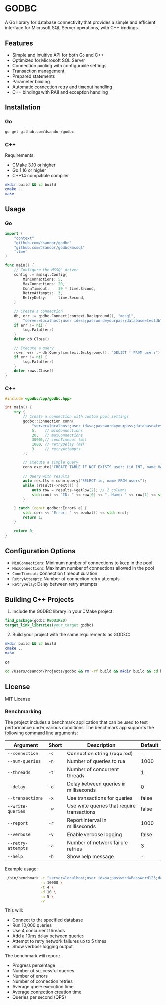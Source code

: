 # GODBC

A Go library for database connectivity that provides a simple and efficient interface for Microsoft SQL Server operations, with C++ bindings.

## Features

- Simple and intuitive API for both Go and C++
- Optimized for Microsoft SQL Server
- Connection pooling with configurable settings
- Transaction management
- Prepared statements
- Parameter binding
- Automatic connection retry and timeout handling
- C++ bindings with RAII and exception handling

## Installation

### Go

```bash
go get github.com/dsandor/godbc
```

### C++

Requirements:
- CMake 3.10 or higher
- Go 1.16 or higher
- C++14 compatible compiler

```bash
mkdir build && cd build
cmake ..
make
```

## Usage

### Go

```go
import (
    "context"
    "github.com/dsandor/godbc"
    "github.com/dsandor/godbc/mssql"
    "time"
)

func main() {
    // Configure the MSSQL driver
    config := &mssql.Config{
        MinConnections: 5,
        MaxConnections: 20,
        ConnTimeout:    30 * time.Second,
        RetryAttempts:  3,
        RetryDelay:     time.Second,
    }
    
    // Create a connection
    db, err := godbc.Connect(context.Background(), "mssql", 
        "server=localhost;user id=sa;password=yourpass;database=testdb")
    if err != nil {
        log.Fatal(err)
    }
    defer db.Close()

    // Execute a query
    rows, err := db.Query(context.Background(), "SELECT * FROM users")
    if err != nil {
        log.Fatal(err)
    }
    defer rows.Close()
}
```

### C++

```cpp
#include <godbc/cpp/godbc.hpp>

int main() {
    try {
        // Create a connection with custom pool settings
        godbc::Connection conn(
            "server=localhost;user id=sa;password=yourpass;database=testdb",
            5,    // minConnections
            20,   // maxConnections
            30000,// connTimeout (ms)
            1000, // retryDelay (ms)
            3     // retryAttempts
        );

        // Execute a simple query
        conn.execute("CREATE TABLE IF NOT EXISTS users (id INT, name VARCHAR(100))");
        
        // Query with results
        auto results = conn.query("SELECT id, name FROM users");
        while (results->next()) {
            auto row = results->getRow(2); // 2 columns
            std::cout << "ID: " << row[0] << ", Name: " << row[1] << std::endl;
        }

    } catch (const godbc::Error& e) {
        std::cerr << "Error: " << e.what() << std::endl;
        return 1;
    }

    return 0;
}
```

## Configuration Options

- `MinConnections`: Minimum number of connections to keep in the pool
- `MaxConnections`: Maximum number of connections allowed in the pool
- `ConnTimeout`: Connection timeout duration
- `RetryAttempts`: Number of connection retry attempts
- `RetryDelay`: Delay between retry attempts

## Building C++ Projects

1. Include the GODBC library in your CMake project:
```cmake
find_package(godbc REQUIRED)
target_link_libraries(your_target godbc)
```

2. Build your project with the same requirements as GODBC:
```bash
mkdir build && cd build
cmake ..
make
```

or

```bash
cd /Users/dsandor/Projects/godbc && rm -rf build && mkdir build && cd build && cmake .. && make
```


## License

MIT License

### Benchmarking

The project includes a benchmark application that can be used to test performance under various conditions. The benchmark app supports the following command line arguments:

| Argument | Short | Description | Default |
|----------|-------|-------------|---------|
| `--connection` | `-c` | Connection string (required) | - |
| `--num-queries` | `-n` | Number of queries to run | 1000 |
| `--threads` | `-t` | Number of concurrent threads | 1 |
| `--delay` | `-d` | Delay between queries in milliseconds | 0 |
| `--transactions` | `-x` | Use transactions for queries | false |
| `--write-queries` | `-w` | Use write queries that require transactions | false |
| `--report` | `-r` | Report interval in milliseconds | 1000 |
| `--verbose` | `-v` | Enable verbose logging | false |
| `--retry-attempts` | `-a` | Number of network failure retries | 3 |
| `--help` | `-h` | Show help message | - |

Example usage:
```bash
./bin/benchmark -c "server=localhost;user id=sa;password=Password123;database=testdb" \
                -n 10000 \
                -t 4 \
                -d 10 \
                -a 5 \
                -v
```

This will:
- Connect to the specified database
- Run 10,000 queries
- Use 4 concurrent threads
- Add a 10ms delay between queries
- Attempt to retry network failures up to 5 times
- Show verbose logging output

The benchmark will report:
- Progress percentage
- Number of successful queries
- Number of errors
- Number of connection retries
- Average query execution time
- Average connection creation time
- Queries per second (QPS)
